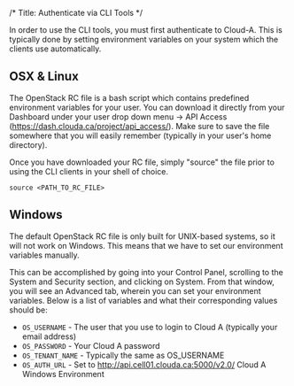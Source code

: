 /*
Title: Authenticate via CLI Tools
*/

In order to use the CLI tools, you must first authenticate to Cloud-A. This is
typically done by setting environment variables on your system which the
clients use automatically.

## OSX & Linux

The OpenStack RC file is a bash script which contains predefined environment
variables for your user. You can download it directly from your Dashboard under
your user drop down menu -> API Access
(https://dash.clouda.ca/project/api_access/). Make sure to save the file
somewhere that you will easily remember (typically in your user's home
directory).

Once you have downloaded your RC file, simply "source" the file prior to using
the CLI clients in your shell of choice.

```
source <PATH_TO_RC_FILE>
```

## Windows

The default OpenStack RC file is only built for UNIX-based systems, so it will
not work on Windows. This means that we have to set our environment variables
manually.

This can be accomplished by going into your Control Panel, scrolling to the
System and Security section, and clicking on System. From that window, you will
see an Advanced tab, wherein you can set your environment variables. Below is a
list of variables and what their corresponding values should be:

 - `OS_USERNAME` - The user that you use to login to Cloud A (typically your 
 email address)
 - `OS_PASSWORD` - Your Cloud A password
 - `OS_TENANT_NAME` - Typically the same as OS_USERNAME
 - `OS_AUTH_URL` - Set to http://api.cell01.clouda.ca:5000/v2.0/ Cloud A 
 Windows Environment
